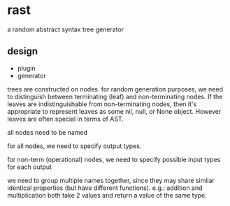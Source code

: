 # rast

a random abstract syntax tree generator

## design

- plugin 
- generator

trees are constructed on nodes. for random generation purposes, we need to distinguish between terminating (leaf) and non-terminating nodes. If the leaves are indistinguishable from non-terminating nodes, then it's appropriate to represent leaves as some nil, null, or None object. However leaves are often special in terms of AST.

all nodes need to be named

for all nodes, we need to specify output types.

for non-term (operational) nodes, we need to specify possible input types for each output

we need to group multiple names together, since they may share similar identical properties (but have different functions). e.g.: addition and multiplication both take 2 values and return a value of the same type.
